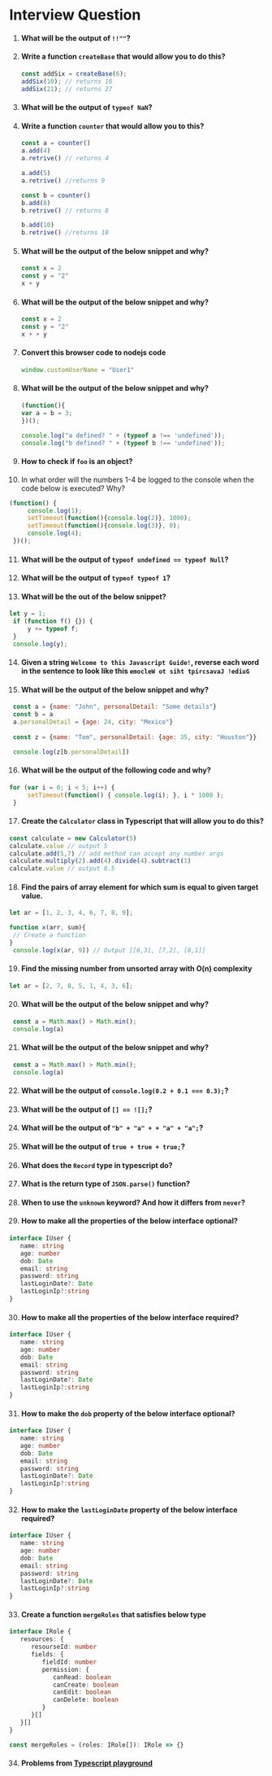 # Interview Question

1. #### What will be the output of `!!""`?
2. #### Write a function `createBase` that would allow you to do this?
   ```javascript
   const addSix = createBase(6);
   addSix(10); // returns 16
   addSix(21); // returns 27
   ```
3. #### What will be the output of `typeof NaN`?
4. #### Write a function `counter` that would allow you to this?
   ```javascript
   const a = counter()
   a.add(4)
   a.retrive() // returns 4
   
   a.add(5)
   a.retrive() //returns 9
   
   const b = counter()
   b.add(8)
   b.retrive() // returns 8
   
   b.add(10)
   b.retrive() //returns 18
   ```
5. #### What will be the output of the below snippet and why?
    ```javascript
   const x = 2
   const y = "2"
   x + y
    ```
6. #### What will be the output of the below snippet and why?
    ```javascript
   const x = 2
   const y = "2"
   x + + y
    ```
7. #### Convert this browser code to nodejs code
   ```javascript
   window.customUserName = "User1"
   ```
8. #### What will be the output of the below snippet and why?
   ```javascript
   (function(){
   var a = b = 3;
   })();

   console.log("a defined? " + (typeof a !== 'undefined'));
   console.log("b defined? " + (typeof b !== 'undefined'));
   ```
9. #### How to check if `foo` is an object?
10. In what order will the numbers 1-4 be logged to the console when the code below is executed? Why?
   ```javascript
   (function() {
        console.log(1); 
        setTimeout(function(){console.log(2)}, 1000); 
        setTimeout(function(){console.log(3)}, 0); 
        console.log(4);
    })();
   ```
11. #### What will be the output of `typeof undefined == typeof Null`?
12. #### What will be the output of `typeof typeof 1`?
13. #### What will be the out of the below snippet?
   ```javascript
   let y = 1;
    if (function f() {}) {
        y += typeof f;
    }
    console.log(y);
   ```
14. #### Given a string `Welcome to this Javascript Guide!`, reverse each word in the sentence to look like this `emocleW ot siht tpircsavaJ !ediuG`
15. #### What will be the output of the below snippet and why?
   ```javascript
    const a = {name: "John", personalDetail: "Some details"}
    const b = a
    a.personalDetail = {age: 24, city: "Mexico"}
    
    const z = {name: "Tom", personalDetail: {age: 35, city: "Houston"}}

    console.log(z[b.personalDetail])
   ```
16. #### What will be the output of the following code and why?
   ```javascript
   for (var i = 0; i < 5; i++) {
	    setTimeout(function() { console.log(i); }, i * 1000 );
    }
   ```
17. #### Create the `Calculator` class in Typescript that will allow you to do this?
   ```typescript
   const calculate = new Calculator(5)
   calculate.value // output 5
   calculate.add(5,7) // add method can accept any number args
   calculate.multiply(2).add(4).divide(4).subtract(1)
   calculate.value // output 8.5
   ```
18. #### Find the pairs of array element for which sum is equal to given target value.
   ```javascript
   let ar = [1, 2, 3, 4, 6, 7, 8, 9];

   function x(arr, sum){
    // Create a function
   }
    console.log(x(ar, 9)) // Output [[6,3], [7,2], [8,1]]
   ```
19. #### Find the missing number from unsorted array with O(n) complexity
   ```javascript
   let ar = [2, 7, 8, 5, 1, 4, 3, 6];
   ```
20. #### What will be the output of the below snippet and why?
   ```javascript
    const a = Math.max() > Math.min();
    console.log(a)
   ```
21. #### What will be the output of the below snippet and why?
   ```javascript
    const a = Math.max() > Math.min();
    console.log(a)
   ```
22. #### What will be the output of `console.log(0.2 + 0.1 === 0.3);`?
23. #### What will be the output of `[] == ![];`?
24. #### What will be the output of `"b" + "a" + + "a" + "a";`?
25. #### What will be the output of `true + true + true;`?
26. #### What does the `Record` type in typescript do?
27. #### What is the return type of `JSON.parse()` function?
28. #### When to use the `unknown` keyword? And how it differs from `never`?
29. #### How to make all the properties of the below interface optional?
   ```typescript
   interface IUser {
      name: string
      age: number
      dob: Date
      email: string
      password: string
      lastLoginDate?: Date
      lastLoginIp?:string
   }
   ```
30. #### How to make all the properties of the below interface required?
   ```typescript
   interface IUser {
      name: string
      age: number
      dob: Date
      email: string
      password: string
      lastLoginDate?: Date
      lastLoginIp?:string
   }
   ```
31. #### How to make the `dob` property of the below interface optional?
   ```typescript
   interface IUser {
      name: string
      age: number
      dob: Date
      email: string
      password: string
      lastLoginDate?: Date
      lastLoginIp?:string
   }
   ```
32. #### How to make the `lastLoginDate` property of the below interface required?
   ```typescript
   interface IUser {
      name: string
      age: number
      dob: Date
      email: string
      password: string
      lastLoginDate?: Date
      lastLoginIp?:string
   }
   ```
33. #### Create a function `mergeRoles` that satisfies below type
   ```typescript
   interface IRole {
      resources: {
         resourseId: number
         fields: {
            fieldId: number
            permission: {
               canRead: boolean
               canCreate: boolean
               canEdit: boolean
               canDelete: boolean
            }
         }[]
      }[]
   }
   
   const mergeRoles = (roles: IRole[]): IRole => {}
   ```

34. #### Problems from [Typescript playground](https://www.typescriptlang.org/play?#code/PTAEEEBtNAXALApqARoyB7A7qAjgV0QGdYBLDAOyNAEMAnZByG2RAEzgzgE8AHYgMZ1SvWADpQAMVIAPYAGUMkAG7IEyAsTKVqKbqABW+EqAHwaFAOakrcJD35ExAKGchQARgkBhC6G4Y+KBEvBiwtKC8dBgokIgAtqCUoJaIsACqRIh0oABm+BQC2hQA-KAAkrn+xAA0kXE0WXmyoKSwdRYcWPD6bBjEFADk4TQOyNnRORgCAvg5SAwlzrB8yAAqmdmgALygAN7OoEegFDTxiABcwbDCVjWHxwk0pJBXJLeWzgC+rgI64akMlkcrsABQASiuG2BOwAfPsHkc-lRwsYtrsDscsSczpdQAAiABS8Eo+Pu2Me8WerwJBiIlAAAogZGdeHExH94mTEdjeI0iFgMHQ2Fd8WstB4AEwAZnxPJ+WIYsDmFFAaLo31cbjAkokABEuPTzqZzFZkDY7Mg0JgcH82Mh6XYWKAZKAlSrqOoxv5Ivz2CcwrQKNxnPlCsUXaDuFcLNxIUH9Jjju66KqQz9nMiTKNdjJQQBWAAs4K17mlPlNqUtY2oGCquRsbE2OTDRXIqsdCGdpCqpA49Es+HOFHCpGoFEDfKIWQ46lVbTdaQ9FWbAG0ALpJdR0LBj5DlZvLVYrmEYnl9q4UIdoOjk46nc5vG42Sx3o5PF5Pj6azP-NXAogrgPYENx2UBVx5PZWhFTw6gfPF8WbTwyVAD8aXxdUPCZFl4jZRAOQwLlQC+N99mgq5JTg3FRSQyUULQ0V1UlbDWXZTl8WI0ioIvUBpSox8CSQ2U6gYgl1WlFjcLYwiOJIyDyNAQt+IQpDC3oqlPzE4FC0kvCCKIuSsW4mD82UmiYXzdTqUY4F8106SDPuddXFbCMGwoJtgVBPsSkva9snBBEsR7UBvLYQKU1VdUnHcthQXVOF-2yMQ+x2bZdj7QKAB8sqSugiFXAAGZzFSXVM8qIH9tUUnwGBYZBRlSChslIAQpCFRIbFYOhchoARkFyIVq2tbA8g6pIUAMRAigkQa6ESGIpqKUBd2gWhICwGhuGoZFYGeVVYEFSJon4OgyGIUBlBoSBCCDDg0IkeRzH4JIqium7EGqxbpvCAQ-DQBMEBfOoUHwcIJiG77lviYxwkoSB9F2-bjowU7zuoXJokSd7bqh8JQfCBAMCaKJUeydHLuu27Vpga7Nu21AHWfKwXF-FExvmsCkyOHG8W57FRPxVgSHsxBuQpI54NFcUTGbcWJd4ElmquABONX1ZV0isRoVIrnzAA2UjDMeOhJkAoKJcFgA5QN3tStDaDYNgGGneWKUVygEJt8I7Y4D3mpOfy6DlLEfi+IA)